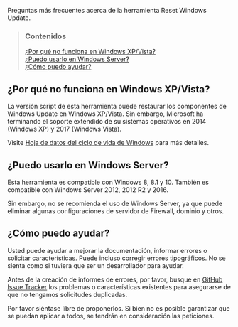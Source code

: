Preguntas más frecuentes acerca de la herramienta Reset Windows Update.


> ### Contenidos
> 
> [¿Por qué no funciona en Windows XP/Vista?](#por-qué-no-funciona-en-windows-xpvista) <br />
> [¿Puedo usarlo en Windows Server?](#puedo-usarlo-en-windows-server) <br />
> [¿Cómo puedo ayudar?](#cómo-puedo-ayudar)


## ¿Por qué no funciona en Windows XP/Vista?

La versión script de esta herramienta puede restaurar los componentes de Windows Update en Windows XP/Vista. Sin embargo, Microsoft ha terminando el soporte extendido de su sistemas operativos en 2014 (Windows XP) y 2017 (Windows Vista).

Visite [Hoja de datos del ciclo de vida de Windows](https://support.microsoft.com/es-es/kb/13853) para más detalles.


## ¿Puedo usarlo en Windows Server?

Esta herramienta es compatible con Windows 8, 8.1 y 10. También es compatible con Windows Server 2012, 2012 R2 y 2016.

Sin embargo, no se recomienda el uso de Windows Server, ya que puede eliminar algunas configuraciones de servidor de Firewall, dominio y otros.


## ¿Cómo puedo ayudar?

Usted puede ayudar a mejorar la documentación, informar errores o solicitar características. Puede incluso corregir errores tipográficos. No se sienta como si tuviera que ser un desarrollador para ayudar.

Antes de la creación de informes de errores, por favor, busque en [GitHub Issue Tracker](https://github.com/ManuelGil/Reset-Windows-Update-Tool/issues) los problemas o características existentes para asegurarse de que no tengamos solicitudes duplicadas.

Por favor siéntase libre de proponerlos. Si bien no es posible garantizar que se puedan aplicar a todos, se tendrán en consideración las peticiones.
